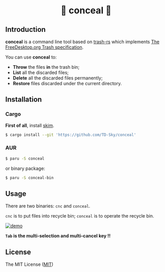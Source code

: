 <h1 align="center">🌠 conceal 🌃</h1>



## Introduction

**conceal** is a command line tool based on [trash-rs](https://github.com/Byron/trash-rs) which implements [The FreeDesktop.org Trash specification](https://specifications.freedesktop.org/trash-spec/trashspec-latest.html).

You can use **conceal** to:
- **Throw** the files **in** the trash bin;
- **List** all the discarded files;
- **Delete** all the discarded files permanently;
- **Restore** files discarded under the current directory.



## Installation

### Cargo

**First of all**, install [skim](https://github.com/lotabout/skim#installation).

```bash
$ cargo install --git 'https://github.com/TD-Sky/conceal'
```

### AUR

```bash
$ paru -S conceal
```

or binary package:

```bash
$ paru -S conceal-bin
```



## Usage

There are two binaries: `cnc` and `conceal`.

`cnc` is to put files into recycle bin; `conceal` is to operate the recycle bin.

[![demo](https://asciinema.org/a/571859.svg)](https://asciinema.org/a/571859?speed=2)

**`Tab` is the multi-selection and multi-cancel key !!**



## License

The MIT License ([MIT](https://opensource.org/licenses/MIT))
